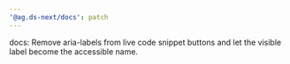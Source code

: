 ```yaml
---
'@ag.ds-next/docs': patch
---
```


docs: Remove aria-labels from live code snippet buttons and let the visible label become the accessible name.
